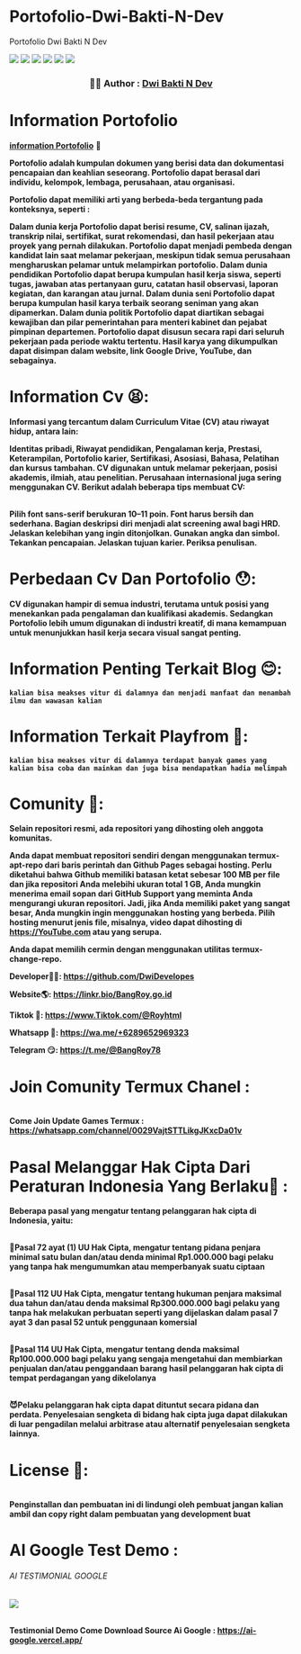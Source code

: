 # Portofolio-Dwi-Bakti-N-Dev
Portofolio Dwi Bakti N Dev

<img src="Git/vitur4.png">
<img src="Git/vitur1.png">
<img src="Git/vitur2.png">
<img src="Git/vitur3.png">
<img src="Git/vitur5.png">
<img src="Git/vitur6.png">

<!-- Author -->
<p align = "center">
     <h3 align = "center"> 👨‍💻️ Author : <a href = "https://github.com/DwiDevelopes"> Dwi Bakti N Dev </a> </h3>
</p>

# Information Portofolio
<strong><u>information Portofolio</u></strong> 👾
<br>

<b>Portofolio adalah kumpulan dokumen yang berisi data dan dokumentasi pencapaian dan keahlian seseorang. Portofolio dapat berasal dari individu, kelompok, lembaga, perusahaan, atau organisasi. 

Portofolio dapat memiliki arti yang berbeda-beda tergantung pada konteksnya, seperti :

Dalam dunia kerja
Portofolio dapat berisi resume, CV, salinan ijazah, transkrip nilai, sertifikat, surat rekomendasi, dan hasil pekerjaan atau proyek yang pernah dilakukan. Portofolio dapat menjadi pembeda dengan kandidat lain saat melamar pekerjaan, meskipun tidak semua perusahaan mengharuskan pelamar untuk melampirkan portofolio. 
Dalam dunia pendidikan
Portofolio dapat berupa kumpulan hasil kerja siswa, seperti tugas, jawaban atas pertanyaan guru, catatan hasil observasi, laporan kegiatan, dan karangan atau jurnal. 
Dalam dunia seni
Portofolio dapat berupa kumpulan hasil karya terbaik seorang seniman yang akan dipamerkan. 
Dalam dunia politik
Portofolio dapat diartikan sebagai kewajiban dan pilar pemerintahan para menteri kabinet dan pejabat pimpinan departemen. 
Portofolio dapat disusun secara rapi dari seluruh pekerjaan pada periode waktu tertentu. Hasil karya yang dikumpulkan dapat disimpan dalam website, link Google Drive, YouTube, dan sebagainya. 

# Information Cv 😫:

<b>Informasi yang tercantum dalam Curriculum Vitae (CV) atau riwayat hidup, antara lain:

Identitas pribadi, Riwayat pendidikan, Pengalaman kerja, Prestasi, Keterampilan, Portofolio karier, Sertifikasi, Asosiasi, Bahasa, Pelatihan dan kursus tambahan. 
CV digunakan untuk melamar pekerjaan, posisi akademis, ilmiah, atau penelitian. Perusahaan internasional juga sering menggunakan CV. 
Berikut adalah beberapa tips membuat CV:</b>

<br>Pilih font sans-serif berukuran 10–11 poin.
Font harus bersih dan sederhana.
Bagian deskripsi diri menjadi alat screening awal bagi HRD.
Jelaskan kelebihan yang ingin ditonjolkan.
Gunakan angka dan simbol.
Tekankan pencapaian.
Jelaskan tujuan karier.
Periksa penulisan. 
</br>

# Perbedaan Cv Dan Portofolio 😯:

<b>CV digunakan hampir di semua industri, terutama untuk posisi yang menekankan pada pengalaman dan kualifikasi akademis. Sedangkan Portofolio lebih umum digunakan di industri kreatif, di mana kemampuan untuk menunjukkan hasil kerja secara visual sangat penting.</b>

# Information Penting Terkait Blog 😊:

```kalian bisa meakses vitur di dalamnya dan menjadi manfaat dan menambah ilmu dan wawasan kalian ```

# Information Terkait Playfrom 🫠:

```kalian bisa meakses vitur di dalamnya terdapat banyak games yang kalian bisa coba dan mainkan dan juga bisa mendapatkan hadia melimpah ```

# Comunity 🥶:

<b>
Selain repositori resmi, ada repositori yang dihosting oleh anggota komunitas.
  
<img src="">

Anda dapat membuat repositori sendiri dengan menggunakan termux-apt-repo dari baris perintah dan Github Pages sebagai hosting. Perlu diketahui bahwa Github memiliki batasan ketat sebesar 100 MB per file dan jika repositori Anda melebihi ukuran total 1 GB, Anda mungkin menerima email sopan dari GitHub Support yang meminta Anda mengurangi ukuran repositori. Jadi, jika Anda memiliki paket yang sangat besar, Anda mungkin ingin menggunakan hosting yang berbeda. Pilih hosting menurut jenis file, misalnya, video dapat dihosting di https://YouTube.com atau yang serupa.
</b>

Anda dapat memilih cermin dengan menggunakan utilitas termux-change-repo.

Developer👨‍💻: https://github.com/DwiDevelopes <br>

Website🌎: https://linkr.bio/BangRoy.go.id <br>

Tiktok 🤩: https://www.Tiktok.com/@Royhtml <br>

Whatsapp 🫡: https://wa.me/+6289652969323 <br>

Telegram 😏: https://t.me/@BangRoy78 <br>


# Join Comunity Termux Chanel :

<br>Come Join Update Games Termux : https://whatsapp.com/channel/0029VajtSTTLikgJKxcDa01v<br>


# Pasal Melanggar Hak Cipta Dari Peraturan Indonesia Yang Berlaku📛 :

<b>Beberapa pasal yang mengatur tentang pelanggaran hak cipta di Indonesia, yaitu:<b> 
 
<br>🤠Pasal 72 ayat (1) UU Hak Cipta, mengatur tentang pidana penjara minimal satu bulan dan/atau denda minimal Rp1.000.000 bagi pelaku yang tanpa hak mengumumkan atau memperbanyak suatu ciptaan<br> 
 
<br>🤖Pasal 112 UU Hak Cipta, mengatur tentang hukuman penjara maksimal dua tahun dan/atau denda maksimal Rp300.000.000 bagi pelaku yang tanpa hak melakukan perbuatan seperti yang dijelaskan dalam pasal 7 ayat 3 dan pasal 52 untuk penggunaan komersial<br> 
 
<br>👺Pasal 114 UU Hak Cipta, mengatur tentang denda maksimal Rp100.000.000 bagi pelaku yang sengaja mengetahui dan membiarkan penjualan dan/atau penggandaan barang hasil pelanggaran hak cipta di tempat perdagangan yang dikelolanya<br> 
 
<br>😈Pelaku pelanggaran hak cipta dapat dituntut secara pidana dan perdata. Penyelesaian sengketa di bidang hak cipta juga dapat dilakukan di luar pengadilan melalui arbitrase atau alternatif penyelesaian sengketa lainnya.<br>

# License 🤑:
<br> Penginstallan dan pembuatan ini di lindungi oleh pembuat jangan kalian ambil dan copy right dalam pembuatan yang development buat</br>

# AI Google Test Demo :

<h6>AI TESTIMONIAL GOOGLE</h6>

<img src="https://techeela.com/wp-content/uploads/2024/01/What-is-Google-Gemini-AI-Chatbot-All-You-Need-to-Know.jpg">

<br>Testimonial Demo Come Download Source Ai Google : https://ai-google.vercel.app/<br>
